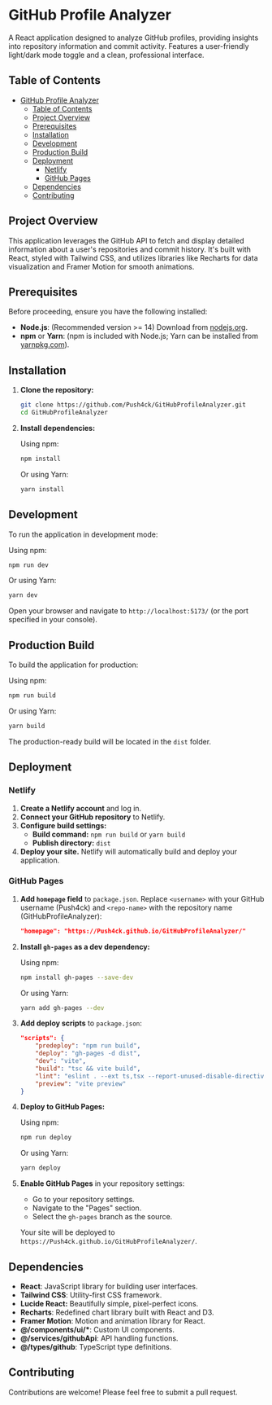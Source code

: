 # GitHub Profile Analyzer

A React application designed to analyze GitHub profiles, providing insights into repository information and commit activity. Features a user-friendly light/dark mode toggle and a clean, professional interface.

## Table of Contents

- [GitHub Profile Analyzer](#github-profile-analyzer)
  - [Table of Contents](#table-of-contents)
  - [Project Overview](#project-overview)
  - [Prerequisites](#prerequisites)
  - [Installation](#installation)
  - [Development](#development)
  - [Production Build](#production-build)
  - [Deployment](#deployment)
    - [Netlify](#netlify)
    - [GitHub Pages](#github-pages)
  - [Dependencies](#dependencies)
  - [Contributing](#contributing)

## Project Overview

This application leverages the GitHub API to fetch and display detailed information about a user's repositories and commit history. It's built with React, styled with Tailwind CSS, and utilizes libraries like Recharts for data visualization and Framer Motion for smooth animations.

## Prerequisites

Before proceeding, ensure you have the following installed:

- **Node.js**: (Recommended version >= 14) Download from [nodejs.org](https://nodejs.org/).
- **npm** or **Yarn**: (npm is included with Node.js; Yarn can be installed from [yarnpkg.com](https://yarnpkg.com/)).

## Installation

1. **Clone the repository:**

   ```bash
   git clone https://github.com/Push4ck/GitHubProfileAnalyzer.git
   cd GitHubProfileAnalyzer
   ```

2. **Install dependencies:**

   Using npm:

   ```bash
   npm install
   ```

   Or using Yarn:

   ```bash
   yarn install
   ```

## Development

To run the application in development mode:

Using npm:

```bash
npm run dev
```

Or using Yarn:

```bash
yarn dev
```

Open your browser and navigate to `http://localhost:5173/` (or the port specified in your console).

## Production Build

To build the application for production:

Using npm:

```bash
npm run build
```

Or using Yarn:

```bash
yarn build
```

The production-ready build will be located in the `dist` folder.

## Deployment

### Netlify

1. **Create a Netlify account** and log in.
2. **Connect your GitHub repository** to Netlify.
3. **Configure build settings:**
   - **Build command:** `npm run build` or `yarn build`
   - **Publish directory:** `dist`
4. **Deploy your site.** Netlify will automatically build and deploy your application.

### GitHub Pages

1. **Add `homepage` field** to `package.json`. Replace `<username>` with your GitHub username (Push4ck) and `<repo-name>` with the repository name (GitHubProfileAnalyzer):

   ```json
   "homepage": "https://Push4ck.github.io/GitHubProfileAnalyzer/"
   ```

2. **Install `gh-pages` as a dev dependency:**

   Using npm:

   ```bash
   npm install gh-pages --save-dev
   ```

   Or using Yarn:

   ```bash
   yarn add gh-pages --dev
   ```

3. **Add deploy scripts** to `package.json`:

   ```json
   "scripts": {
       "predeploy": "npm run build",
       "deploy": "gh-pages -d dist",
       "dev": "vite",
       "build": "tsc && vite build",
       "lint": "eslint . --ext ts,tsx --report-unused-disable-directives --max-warnings 0",
       "preview": "vite preview"
   }
   ```

4. **Deploy to GitHub Pages:**

   Using npm:

   ```bash
   npm run deploy
   ```

   Or using Yarn:

   ```bash
   yarn deploy
   ```

5. **Enable GitHub Pages** in your repository settings:

   - Go to your repository settings.
   - Navigate to the "Pages" section.
   - Select the `gh-pages` branch as the source.

   Your site will be deployed to `https://Push4ck.github.io/GitHubProfileAnalyzer/`.

## Dependencies

- **React**: JavaScript library for building user interfaces.
- **Tailwind CSS**: Utility-first CSS framework.
- **Lucide React:** Beautifully simple, pixel-perfect icons.
- **Recharts**: Redefined chart library built with React and D3.
- **Framer Motion**: Motion and animation library for React.
- **@/components/ui/\***: Custom UI components.
- **@/services/githubApi**: API handling functions.
- **@/types/github**: TypeScript type definitions.

## Contributing

Contributions are welcome! Please feel free to submit a pull request.
